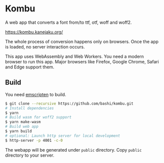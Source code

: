 # Kombu

A web app that converts a font from/to ttf, otf, woff and woff2.

https://kombu.kanejaku.org/

The whole process of conversion happens only on browsers. Once the app is loaded, no server interaction occurs.

This app uses WebAssembly and Web Workers. You need a modern browser to run this app. Major browsers like Firefox, Google Chrome, Safari and Edge support them.

## Build

You need [emscripten](https://emscripten.org/docs/getting_started) to build.

```sh
$ git clone --recursive https://github.com/bashi/kombu.git
# Install dependencies
$ yarn
# Build wasm for woff2 support
$ yarn make-wasm
# Build web app
$ yarn build
# optional: Launch http server for local development
$ http-server -p 4001 -c-0
```

The webapp will be generated under `public` directory. Copy `public` directory to your server.
